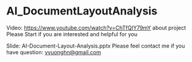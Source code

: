 # AI_DocumentLayoutAnalysis
Video: https://www.youtube.com/watch?v=ChTfQIY79mY about project
Please Start if you are interested and helpful for you 

Slide: AI-Document-Layout-Analysis.pptx
Please feel contact me if you have question: vvuonghn@gmail.com


